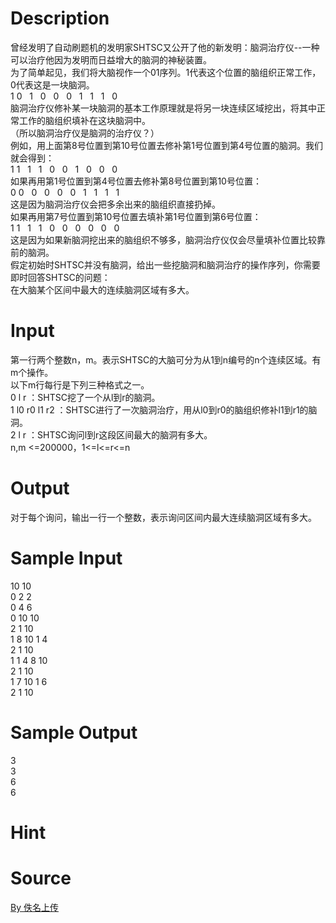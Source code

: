 
# Description

<div class="content"><div>曾经发明了自动刷题机的发明家SHTSC又公开了他的新发明：脑洞治疗仪--一种可以治疗他因为发明而日益增大的脑洞的神秘装置。</div>
<div>为了简单起见，我们将大脑视作一个01序列。1代表这个位置的脑组织正常工作，0代表这是一块脑洞。</div>
<div>1<span class="Apple-tab-span" style="white-space:pre">	</span>0<span class="Apple-tab-span" style="white-space:pre">	</span>1<span class="Apple-tab-span" style="white-space:pre">	</span>0<span class="Apple-tab-span" style="white-space:pre">	</span>0<span class="Apple-tab-span" style="white-space:pre">	</span>0<span class="Apple-tab-span" style="white-space:pre">	</span>1<span class="Apple-tab-span" style="white-space:pre">	</span>1<span class="Apple-tab-span" style="white-space:pre">	</span>1<span class="Apple-tab-span" style="white-space:pre">	</span>0</div>
<div>脑洞治疗仪修补某一块脑洞的基本工作原理就是将另一块连续区域挖出，将其中正常工作的脑组织填补在这块脑洞中。</div>
<div>（所以脑洞治疗仪是脑洞的治疗仪？）</div>
<div>例如，用上面第8号位置到第10号位置去修补第1号位置到第4号位置的脑洞。我们就会得到：</div>
<div>1<span class="Apple-tab-span" style="white-space:pre">	</span>1<span class="Apple-tab-span" style="white-space:pre">	</span>1<span class="Apple-tab-span" style="white-space:pre">	</span>1<span class="Apple-tab-span" style="white-space:pre">	</span>0<span class="Apple-tab-span" style="white-space:pre">	</span>0<span class="Apple-tab-span" style="white-space:pre">	</span>1<span class="Apple-tab-span" style="white-space:pre">	</span>0<span class="Apple-tab-span" style="white-space:pre">	</span>0<span class="Apple-tab-span" style="white-space:pre">	</span>0</div>
<div>如果再用第1号位置到第4号位置去修补第8号位置到第10号位置：</div>
<div>0<span class="Apple-tab-span" style="white-space:pre">	</span>0<span class="Apple-tab-span" style="white-space:pre">	</span>0<span class="Apple-tab-span" style="white-space:pre">	</span>0<span class="Apple-tab-span" style="white-space:pre">	</span>0<span class="Apple-tab-span" style="white-space:pre">	</span>0<span class="Apple-tab-span" style="white-space:pre">	</span>1<span class="Apple-tab-span" style="white-space:pre">	</span>1<span class="Apple-tab-span" style="white-space:pre">	</span>1<span class="Apple-tab-span" style="white-space:pre">	</span>1</div>
<div>这是因为脑洞治疗仪会把多余出来的脑组织直接扔掉。</div>
<div>如果再用第7号位置到第10号位置去填补第1号位置到第6号位置：</div>
<div>1<span class="Apple-tab-span" style="white-space:pre">	</span>1<span class="Apple-tab-span" style="white-space:pre">	</span>1<span class="Apple-tab-span" style="white-space:pre">	</span>1<span class="Apple-tab-span" style="white-space:pre">	</span>0<span class="Apple-tab-span" style="white-space:pre">	</span>0<span class="Apple-tab-span" style="white-space:pre">	</span>0<span class="Apple-tab-span" style="white-space:pre">	</span>0<span class="Apple-tab-span" style="white-space:pre">	</span>0<span class="Apple-tab-span" style="white-space:pre">	</span>0</div>
<div>这是因为如果新脑洞挖出来的脑组织不够多，脑洞治疗仪仅会尽量填补位置比较靠前的脑洞。</div>
<div>假定初始时SHTSC并没有脑洞，给出一些挖脑洞和脑洞治疗的操作序列，你需要即时回答SHTSC的问题：</div>
<div>在大脑某个区间中最大的连续脑洞区域有多大。</div>
<p></p></div>

# Input

<div class="content"><div>
<div>第一行两个整数n，m。表示SHTSC的大脑可分为从1到n编号的n个连续区域。有m个操作。</div>
<div>以下m行每行是下列三种格式之一。</div>
<div>0 l r ：SHTSC挖了一个从l到r的脑洞。</div>
<div>1 l0 r0 l1 r2 ：SHTSC进行了一次脑洞治疗，用从l0到r0的脑组织修补l1到r1的脑洞。</div>
<div>2 l r ：SHTSC询问l到r这段区间最大的脑洞有多大。</div>
<div>n,m &lt;=200000，1&lt;=l&lt;=r&lt;=n</div>
</div>
<p></p></div>

# Output

<div class="content"><div>对于每个询问，输出一行一个整数，表示询问区间内最大连续脑洞区域有多大。</div>
<p></p></div>

# Sample Input

<div class="content"><span class="sampledata">10 10<br/>
0 2 2<br/>
0 4 6<br/>
0 10 10<br/>
2 1 10<br/>
1 8 10 1 4<br/>
2 1 10<br/>
1 1 4 8 10<br/>
2 1 10<br/>
1 7 10 1 6<br/>
2 1 10<br/>
</span></div>

# Sample Output

<div class="content"><span class="sampledata">3<br/>
3<br/>
6<br/>
6<br/>
</span></div>

# Hint

<div class="content"><p></p></div>

# Source

<div class="content"><p><a href="problemset.php?search=By 佚名上传">By 佚名上传</a></p></div>

